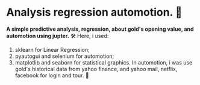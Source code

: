 # Analysis regression automotion.  :ghost:
**A simple predictive analysis, regression, about gold's opening value, and automotion using jupter.** 🛠️
Here, i used:
1. sklearn for Linear Regression;
2. pyautogui and selenium for automotion; 
3. matplotlib and seaborn for statistical graphics. 
In automotion, i was use gold's historical data from yahoo finance, and yahoo mail, netflix, facebook for login and tour. 🐲

